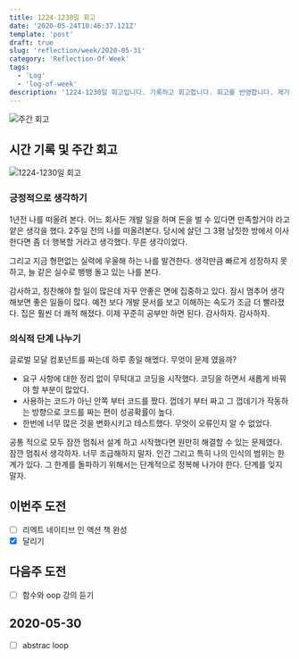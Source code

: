 ```yaml
---
title: 1224-1230일 회고
date: '2020-05-24T10:46:37.121Z'
template: 'post'
draft: true
slug: 'reflection/week/2020-05-31'
category: 'Reflection-Of-Week'
tags:
  - 'Log'
  - 'log-of-week'
description: '1224-1230일 회고입니다. 기록하고 회고합니다. 회고를 반영합니다. 제가 자라는 방식입니다.'
---
```

![주간 회고](https://imgur.com/PwMHNaY.png)


## 시간 기록 및 주간 회고 

![1224-1230일 회고](.png)

### 긍정적으로 생각하기 
1년전 나를 떠올려 본다. 어느 회사든 개발 일을 하며 돈을 벌 수 있다면 만족할거야 라고 얕은 생각을 했다. 2주일 전의 나를 떠올려본다. 당시에 살던 그 3평 남짓한 방에서 이사한다면 좀 더 행복할 거라고 생각했다. 무른 생각이었다. 

그리고 지금 형편없는 실력에 우울해 하는 나를 발견한다. 생각만큼 빠르게 성장하지 못하고, 늘 같은 실수로 뱅뱅 돌고 있는 나를 본다. 

감사하고, 칭찬해야 할 일이 많은데 자꾸 안좋은 면에 집중하고 있다. 잠시 멈추어 생각해보면 좋은 일들이 많다. 예전 보다 개발 문서를 보고 이해하는 속도가 조금 더 빨라졌다. 집은 훨씬 더 쾌적 해졌다. 이제 꾸준히 공부만 하면 된다. 감사하자. 감사하자.

### 의식적 단계 나누기

글로벌 모달 컴포넌트를 짜는데 하루 종일 해멨다. 무엇이 문제 였을까? 

- 요구 사항에 대한 정리 없이 무턱대고 코딩을 시작했다. 코딩을 하면서 새롭게 바꿔야 할 부분이 많았다.
- 사용하는 코드가 아닌 안쪽 부터 코드를 짰다. 껍데기 부터 짜고 그 껍데기가 작동하는 방향으로 코드를 짜는 편이 성공확률이 높다.
- 한번에 너무 많은 것을 변화시키고 테스트했다. 무엇이 오류인지 알 수 없었다.

공통 적으로 모두 잠깐 멈춰서 설계 하고 시작했다면 원만히 해결할 수 있는 문제였다. 잠깐 멈춰서 생각하자. 너무 조급해하지 말자. 인간 그리고 특히 나의 인식의 범위는 한계가 있다. 그 한계를 돌파하기 위해서는 단계적으로 정복해 나가야 한다. 단계를 잊지 말자.

## 이번주 도전
- [ ] 리엑트 네이티브 인 액션 책 완성
- [x] 달리기 

## 다음주 도전
- [ ] 함수와 oop 강의 듣기

## 2020-05-30
- [ ] abstrac loop

